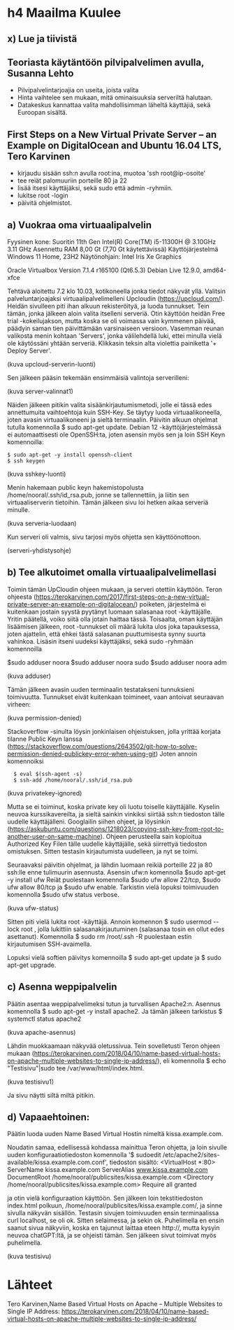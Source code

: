 # h4 Maailma Kuulee

## x) Lue ja tiivistä

## Teoriasta käytäntöön pilvipalvelimen avulla, Susanna Lehto

- Pilvipalvelintarjoajia on useita, joista valita
- Hinta vaihtelee sen mukaan, mitä ominaisuuksia serveriltä halutaan.
- Datakeskus kannattaa valita mahdollisimman läheltä käyttäjiä, sekä Euroopan sisältä.

## First Steps on a New Virtual Private Server – an Example on DigitalOcean and Ubuntu 16.04 LTS, Tero Karvinen

- kirjaudu sisään ssh:n avulla root:ina, muotoa 'ssh root@ip-osoite'
- tee reiät palomuuriin porteille 80 ja 22
- lisää itsesi käyttäjäksi, sekä sudo että admin -ryhmiin. 
- lukitse root -login
- päivitä ohjelmistot. 



## a) Vuokraa oma virtuaalipalvelin

Fyysinen kone: Suoritin 11th Gen Intel(R) Core(TM) i5-11300H @ 3.10GHz 3.11 GHz Asennettu RAM 8,00 Gt (7,70 Gt käytettävissä) Käyttöjärjestelmä Windows 11 Home, 23H2 Näytönohjain: Intel Iris Xe Graphics

Oracle Virtualbox Version 7.1.4 r165100 (Qt6.5.3) Debian Live 12.9.0, amd64-xfce 

Tehtävä aloitettu 7.2 klo 10.03, kotikoneella jonka tiedot näkyvät yllä.
Valitsin palveluntarjoajaksi virtuaalipalvelimelleni Upcloudin (https://upcloud.com/). 
Heidän sivulleen piti ihan alkuun rekisteröityä, ja luoda tunnukset. Tein tämän, jonka jälkeen aloin valita itselleni serveriä. Otin käyttöön heidän Free trial -kokeilujakson, mutta koska se oli voimassa vain kymmenen päivää, päädyin saman tien päivittämään varsinaiseen versioon. 
Vasemman reunan valikosta menin kohtaan 'Servers', jonka välilehdellä luki, ettei minulla vielä ole käytössäni yhtään serveriä. Klikkasin teksin alta violettia painiketta '+ Deploy Server'. 

(kuva upcloud-serverin-luonti)

Sen jälkeen pääsin tekemään ensimmäisiä valintoja serverilleni:

(kuva server-valinnat1)

Näiden jälkeen pitikin valita sisäänkirjautumismetodi, jolle ei tässä edes annettumuita vaihtoehtoja kuin SSH-Key. Se täytyy luoda virtuaalikoneella, joten avasin virtuaalikoneeni ja sieltä terminaalin. 
Päivitin alkuun ohjelmat tutulla komennolla $ sudo apt-get update. 
Debian 12 -käyttöjärjestelmässä ei automaattisesti ole OpenSSH:ta, joten asensin myös sen ja loin SSH Keyn komennoilla:

    $ sudo apt-get -y install openssh-client
    $ ssh keygen

(kuva sshkey-luonti)

Menin hakemaan public keyn hakemistopolusta /home/nooral/.ssh/id_rsa.pub, jonne se tallennettiin,
ja liitin sen virtuaaliserverin tietoihin. 
Tämän jälkeen sivu loi hetken aikaa serveriä minulle. 

(kuva serveria-luodaan)

Kun serveri oli valmis, sivu tarjosi myös ohjetta sen käyttöönottoon.

(serveri-yhdistysohje)


## b) Tee alkutoimet omalla virtuaalipalvelimellasi

Toimin tämän UpCloudin ohjeen mukaan, ja serveri otettiin käyttöön. Teron ohjeesta (https://terokarvinen.com/2017/first-steps-on-a-new-virtual-private-server-an-example-on-digitalocean/) poiketen, järjestelmä ei kuitenkaan jostain syystä pyytänyt luomaan salasanaa root -käyttäjälle. 
Yritin päätellä, voiko siitä olla jotain haittaa tässä. Toisaalta, oman käyttäjän lisäämisen jälkeen, root -tunnukset oli määrä lukita ulos joka tapauksessa, joten ajattelin, että ehkei tästä salasanan puuttumisesta synny suurta vahinkoa. 
Lisäsin itseni uudeksi käyttäjäksi, sekä sudo -ryhmään komennoilla 

  $sudo adduser noora 
  $sudo adduser noora sudo
  $sudo adduser noora adm

  (kuva adduser)

  Tämän jälkeen avasin uuden terminaalin testatakseni tunnuksieni toimivuutta. Tunnukset eivät kuitenkaan toimineet, vaan antoivat seuraavan virheen:

  (kuva permission-denied)

  Stackoverflow -sinulta löysin jonkinlaisen ohjeistuksen, jolla yrittää korjata tilanne Public Keyn lanssa (https://stackoverflow.com/questions/2643502/git-how-to-solve-permission-denied-publickey-error-when-using-git)
  Joten annoin komennoiksi 

      $ eval $(ssh-agent -s)
      $ ssh-add /home/nooral/.ssh/id_rsa.pub

  (kuva privatekey-ignored)

  Mutta se ei toiminut, koska private key oli luotu toiselle käyttäjälle.
  Kyselin neuvoa kurssikavereilta, ja sieltä sainkin vinkiksi siirtää ssh:n tiedoston tälle uudelle käyttäjälleni. Googlailin siihen ohjeet, ja löysinkin (https://askubuntu.com/questions/1218023/copying-ssh-key-from-root-to-another-user-on-same-machine). 
  Ohjeen perusteella sain kopioitua Authorized Key Filen tälle uudelle käyttäjälle, sekä siirrettyä tiedoston omistuksen. Sitten testasin kirjautumista uudelleen, ja nyt se toimi. 

  Seuraavaksi päivitin ohjelmat, ja lähdin luomaan reikiä porteille 22 ja 80 ssh:lle enne tulimuurin asennusta. Asensin ufw:n komennolla $sudo apt-get -y install ufw 
  Reiät puolestaan komennolla $sudo ufw allow 22/tcp, $sudo ufw allow 80/tcp ja $sudo ufw enable. Tarkistin vielä lopuksi toimivuuden komennolla $sudo ufw status verbose. 

  (kuva ufw-status)

  Sitten piti vielä lukita root -käyttäjä. Annoin komennon $ sudo usermod --lock root , jolla lukittiin salasanakirjautuminen (salasanaa tosin en ollut edes asettanut). Komennolla $ sudo rm /root/.ssh -R puolestaan estin kirjautumisen SSH-avaimella. 

  Lopuksi vielä softien päivitys komennoilla $ sudo apt-get update ja $ sudo apt-get upgrade. 


## c) Asenna weppipalvelin

Päätin asentaa weppipalvelimeksi tutun ja turvallisen Apache2:n. Asennus komennolla $ sudo apt-get -y install apache2. 
Ja tämän jälkeen tarkistus $ systemctl status apache2

(kuva apache-asennus)

Lähdin muokkaamaan näkyvää oletussivua. 
Tein sovelletusti Teron ohjeen mukaan (https://terokarvinen.com/2018/04/10/name-based-virtual-hosts-on-apache-multiple-websites-to-single-ip-address/), eli komennolla $ echo "Testisivu"|sudo tee /var/www/html/index.html. 

(kuva testisivu1)

Ja sivu näytti siltä miltä pitikin.


## d) Vapaaehtoinen:

Päätin luoda uuden Name Based Virtual Hostin nimeltä kissa.example.com. 

Noudatin samaa, edellisessä kohdassa mainittua Teron ohjetta, ja loin sivulle uuden konfiguraatiotiedoston komennolla '$ sudoedit /etc/apache2/sites-available/kissa.example.com.conf', tiedoston sisältö:
<VirtualHost *:80>
 ServerName kissa.example.com
 ServerAlias www.kissa.example.com
 DocumentRoot /home/nooral/publicsites/kissa.example.com
 <Directory /home/nooral/publicsites/kissa.example.com>
   Require all granted
 </Directory>
</VirtualHost>

ja otin vielä konfiguraation käyttöön. Sen jälkeen loin tekstitiedoston index.html polkuun,  /home/nooral/publicsites/kissa.example.com/, ja sinne sivulla näkyvän sisällön. 
Testasin sivujen toimivuuden ensin terminaalissa curl localhost, se oli ok. Sitten selaimessa, ja sekin ok. Puhelimella en ensin saanut sivua näkyviin, koska en tajunnut laittaa eteen http://, mutta kysyin neuvoa chatGPT:ltä, ja se ohjeisti tämän. Sen jälkeen sivut toimivat myös puhelimella. 

(kuva testisivu)


# Lähteet

Tero Karvinen,Name Based Virtual Hosts on Apache – Multiple Websites to Single IP Address:  https://terokarvinen.com/2018/04/10/name-based-virtual-hosts-on-apache-multiple-websites-to-single-ip-address/

